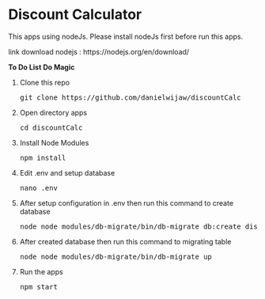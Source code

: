 # Discount Calculator
<p>This apps using nodeJs. Please install nodeJs first before run this apps.<p>
<p>link download nodejs : https://nodejs.org/en/download/<p>
<p><b>To Do List Do Magic</b><p>
<ol>
    <li>Clone this repo</li>
    <pre>git clone https://github.com/danielwijaw/discountCalc</pre>
    <li>Open directory apps</li>
    <pre>cd discountCalc</pre>
    <li>Install Node Modules</li>
    <pre>npm install</pre>
    <li>Edit .env and setup database</li>
    <pre>nano .env</pre>
    <li>After setup configuration in .env then run this command to create database</li>
    <pre>node node_modules/db-migrate/bin/db-migrate db:create discountCalc --env first</pre>
    <li>After created database then run this command to migrating table</li>
    <pre>node node_modules/db-migrate/bin/db-migrate up</pre>
    <li>Run the apps</li>
    <pre>npm start</pre>
</ol>